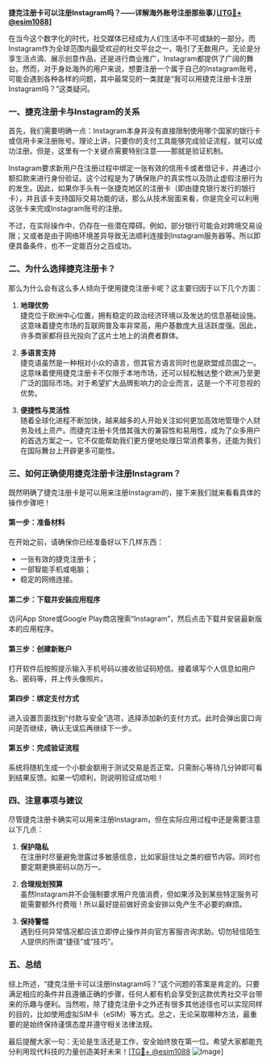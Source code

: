 **捷克注册卡可以注册Instagram吗？——详解海外账号注册那些事儿[[TG💪+ @esim1088](https://t.me/s/esim1088)]**

在当今这个数字化的时代，社交媒体已经成为人们生活中不可或缺的一部分。而Instagram作为全球范围内最受欢迎的社交平台之一，吸引了无数用户。无论是分享生活点滴、展示创意作品，还是进行商业推广，Instagram都提供了广阔的舞台。然而，对于身处海外的用户来说，想要注册一个属于自己的Instagram账号，可能会遇到各种各样的问题，其中最常见的一类就是“我可以用捷克注册卡注册Instagram吗？”这类疑问。

### 一、捷克注册卡与Instagram的关系

首先，我们需要明确一点：Instagram本身并没有直接限制使用哪个国家的银行卡或信用卡来注册账号。理论上讲，只要你的支付工具能够完成验证流程，就可以成功注册。但是，这里有一个关键点需要特别注意——那就是验证机制。

Instagram要求新用户在注册过程中绑定一张有效的信用卡或者借记卡，并通过小额扣款来进行身份验证。这个过程是为了确保账户的真实性以及防止虚假注册行为的发生。因此，如果你手头有一张捷克地区的注册卡（即由捷克银行发行的银行卡），并且该卡支持国际交易功能的话，那么从技术层面来看，你是完全可以利用这张卡来完成Instagram账号的注册。

不过，在实际操作中，仍存在一些潜在障碍。例如，部分银行可能会对跨境交易设限；又或者是由于网络环境差异导致无法顺利连接到Instagram服务器等。所以即便具备条件，也不一定能百分之百成功。

### 二、为什么选择捷克注册卡？

那么为什么会有这么多人倾向于使用捷克注册卡呢？这主要归因于以下几个方面：

1. **地理优势**  
   捷克位于欧洲中心位置，拥有稳定的政治经济环境以及发达的信息基础设施。这意味着捷克市场的互联网普及率非常高，用户基数庞大且活跃度强。因此，许多商家都将目光投向了这片土地上的消费者群体。

2. **多语言支持**  
   捷克语虽然是一种相对小众的语言，但其官方语言同时也是欧盟成员国之一。这意味着使用捷克注册卡不仅限于本地市场，还可以轻松触达整个欧洲乃至更广泛的国际市场。对于希望扩大品牌影响力的企业而言，这是一个不可忽视的优势。

3. **便捷性与灵活性**  
   随着全球化进程不断加快，越来越多的人开始关注如何更加高效地管理个人财务及线上资产。而捷克注册卡凭借其强大的兼容性和易用性，成为了众多用户的首选方案之一。它不仅能帮助我们更方便地处理日常消费事务，还能为我们在国际舞台上开辟更多可能性。

### 三、如何正确使用捷克注册卡注册Instagram？

既然明确了捷克注册卡是可以用来注册Instagram的，接下来我们就来看看具体的操作步骤吧！

#### 第一步：准备材料
在开始之前，请确保你已经准备好以下几样东西：
- 一张有效的捷克注册卡；
- 一部智能手机或电脑；
- 稳定的网络连接。

#### 第二步：下载并安装应用程序
访问App Store或Google Play商店搜索“Instagram”，然后点击下载并安装最新版本的应用程序。

#### 第三步：创建新账户
打开软件后按照提示输入手机号码以接收验证码短信。接着填写个人信息如用户名、密码等，并上传头像照片。

#### 第四步：绑定支付方式
进入设置页面找到“付款与安全”选项，选择添加新的支付方式。此时会弹出窗口询问是否继续，确认无误后再继续下一步。

#### 第五步：完成验证流程
系统将随机生成一个小额金额用于测试交易是否正常。只需耐心等待几分钟即可看到结果反馈。如果一切顺利，则说明验证成功啦！

### 四、注意事项与建议

尽管捷克注册卡确实可以用来注册Instagram，但在实际应用过程中还是需要注意以下几点：

1. **保护隐私**  
   在注册时尽量避免泄露过多敏感信息，比如家庭住址之类的细节内容。同时也要定期更换密码以防万一。

2. **合理规划预算**  
   虽然Instagram并不会强制要求用户充值消费，但如果涉及到某些特定服务可能需要额外付费哦！所以最好提前做好资金安排以免产生不必要的麻烦。

3. **保持警惕**  
   遇到任何异常情况都应该立即停止操作并向官方客服咨询求助。切勿轻信陌生人提供的所谓“捷径”或“技巧”。

### 五、总结

综上所述，“捷克注册卡可以注册Instagram吗？”这个问题的答案是肯定的。只要满足相应的条件并且遵循正确的步骤，任何人都有机会享受到这款优秀社交平台带来的乐趣与便利。当然啦，除了捷克注册卡之外还有很多其他途径也可以实现同样的目的，比如使用虚拟SIM卡（eSIM）等方式。总之，无论采取哪种方法，最重要的是始终保持谨慎态度并遵守相关法律法规。

最后提醒大家一句：无论是生活还是工作，安全始终放在第一位。希望大家都能充分利用现代科技的力量创造美好未来！[[TG💪+ @esim1088](https://t.me/s/esim1088) ![Image](https://i.postimg.cc/4NQfJmqS/Snipaste-2025-05-13-00-14-12.png)]